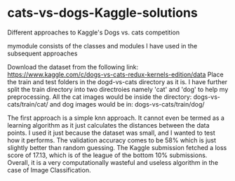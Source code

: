 # cats-vs-dogs-Kaggle-solutions
Different approaches to Kaggle's Dogs vs. cats competition

mymodule consists of the classes and modules I have used in the subsequent approaches

Download the dataset from the following link: https://www.kaggle.com/c/dogs-vs-cats-redux-kernels-edition/data
Place the train and test folders in the dogd-vs-cats directory as it is. I have further split the train directory into two directroies namely 'cat' and 'dog' to help my preprocessing. All the cat images would be inside the directory: dogs-vs-cats/train/cat/ and dog images would be in: dogs-vs-cats/train/dog/

The first approach is a simple knn approach. It cannot even be termed as a learning algorithm as it just calculates the distances between the data points. I used it just because the dataset was small, and I wanted to test how it performs. The validation accuracy comes to be 58% which is just slightly better than random guessing. The Kaggle submission fetched a loss score of 17.13, which is of the league of the bottom 10% submissions. Overall, it is a very computationally wasteful and useless algorithm in the case of Image Classification.
